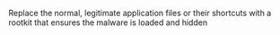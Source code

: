 Replace the normal, legitimate application files or their shortcuts with a rootkit that ensures the malware is loaded and hidden